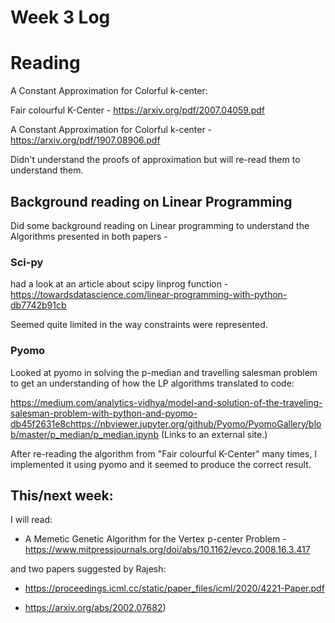 # Week 3 Log

# Reading
A Constant Approximation for Colorful k-center: 

Fair colourful K-Center - https://arxiv.org/pdf/2007.04059.pdf

A Constant Approximation for Colorful k-center - https://arxiv.org/pdf/1907.08906.pdf

Didn't understand the proofs of approximation but will re-read them to understand them.

 
## Background reading on Linear Programming
Did some background reading on Linear programming to understand the Algorithms presented in both papers - 

### Sci-py
had a look at an article about scipy linprog function - https://towardsdatascience.com/linear-programming-with-python-db7742b91cb

Seemed quite limited in the way constraints were represented.

### Pyomo
Looked at pyomo in solving the p-median and travelling salesman problem to get an understanding of how the LP algorithms translated to code: 

https://medium.com/analytics-vidhya/model-and-solution-of-the-traveling-salesman-problem-with-python-and-pyomo-db45f2631e8chttps://nbviewer.jupyter.org/github/Pyomo/PyomoGallery/blob/master/p_median/p_median.ipynb  (Links to an external site.)

After re-reading the algorithm from "Fair colourful K-Center" many times, I implemented it using pyomo and it seemed to produce the correct result. 

## This/next week:

I will read:

- A Memetic Genetic Algorithm for the Vertex p-center Problem - https://www.mitpressjournals.org/doi/abs/10.1162/evco.2008.16.3.417 
  

 and two papers suggested by Rajesh:

- https://proceedings.icml.cc/static/paper_files/icml/2020/4221-Paper.pdf

- https://arxiv.org/abs/2002.07682)